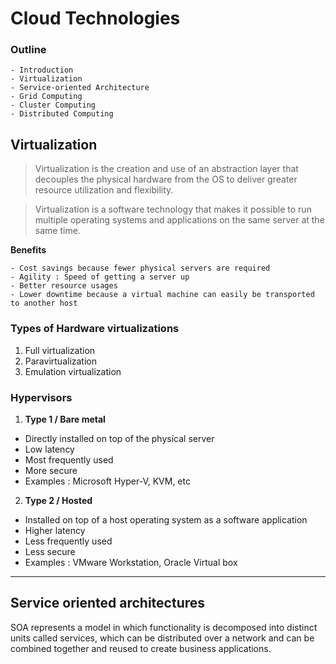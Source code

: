 # Cloud Technologies

### Outline

```
- Introduction
- Virtualization
- Service-oriented Architecture
- Grid Computing
- Cluster Computing
- Distributed Computing
```

## Virtualization

> Virtualization is the creation and use of an abstraction layer that decouples the physical hardware from the OS to deliver greater resource utilization and flexibility.

> Virtualization is a software technology that makes it possible to run multiple operating systems and applications on the same server at the same time.

**Benefits**
```
- Cost savings because fewer physical servers are required
- Agility : Speed of getting a server up
- Better resource usages
- Lower downtime because a virtual machine can easily be transported to another host
```

### Types of Hardware virtualizations

1. Full virtualization
2. Paravirtualization
3. Emulation virtualization

### Hypervisors

1. **Type 1 / Bare metal**
- Directly installed on top of the physical server
- Low latency
- Most frequently used
- More secure
- Examples : Microsoft Hyper-V, KVM, etc

2. **Type 2 / Hosted**
- Installed on top of a host operating system as a software application
- Higher latency
- Less frequently used
- Less secure
- Examples : VMware Workstation, Oracle Virtual box

* * *

## Service oriented architectures

SOA represents a model in which functionality is decomposed into distinct units called services, which can be  distributed over a network and can be combined together and reused to create business applications.